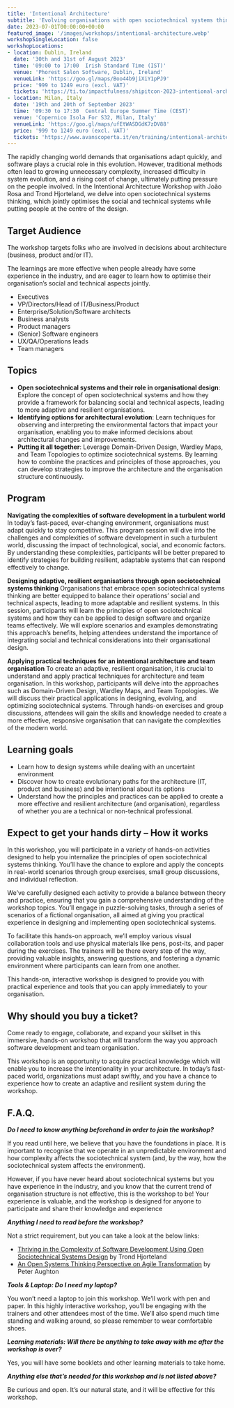 ```yaml
---
title: 'Intentional Architecture'
subtitle: 'Evolving organisations with open sociotechnical systems thinking'
date: 2023-07-01T00:00:00+00:00
featured_image: '/images/workshops/intentional-architecture.webp'
workshopSingleLocation: false
workshopLocations:
- location: Dublin, Ireland
  date: '30th and 31st of August 2023'
  time: '09:00 to 17:00  Irish Standard Time (IST)'
  venue: 'Phorest Salon Software, Dublin, Ireland'
  venueLink: 'https://goo.gl/maps/Boo44b9jiXiY1pPJ9'
  price: '999 to 1249 euro (excl. VAT)'
  tickets: 'https://ti.to/impactfulness/shipitcon-2023-intentional-architecture-workshop'
- location: Milan, Italy
  date: '19th and 20th of September 2023'
  time: '09:30 to 17:30  Central Europe Summer Time (CEST)'
  venue: 'Copernico Isola For S32, Milan, Italy'
  venueLink: 'https://goo.gl/maps/ufEtWASDGdK7zDV88'
  price: '999 to 1249 euro (excl. VAT)'
  tickets: 'https://www.avanscoperta.it/en/training/intentional-architecture-workshop/'
---
```


The rapidly changing world demands that organisations adapt quickly, and software plays a crucial role in this evolution. However, traditional methods often lead to growing unnecessary complexity, increased difficulty in system evolution, and a rising cost of change, ultimately putting pressure on the people involved. In the Intentional Architecture Workshop with João Rosa and Trond Hjorteland, we delve into open sociotechnical systems thinking, which jointly optimises the social and technical systems while putting people at the centre of the design.

## Target Audience
The workshop targets folks who are involved in decisions about architecture (business, product and/or IT).

The learnings are more effective when people already have some experience in the industry, and are eager to learn how to optimise their organisation’s social and technical aspects jointly.

- Executives
- VP/Directors/Head of IT/Business/Product
- Enterprise/Solution/Software architects
- Business analysts
- Product managers
- (Senior) Software engineers
- UX/QA/Operations leads
- Team managers

## Topics
- **Open sociotechnical systems and their role in organisational design**: Explore the concept of open sociotechnical systems and how they provide a framework for balancing social and technical aspects, leading to more adaptive and resilient organisations.
- **Identifying options for architectural evolution**: Learn techniques for observing and interpreting the environmental factors that impact your organisation, enabling you to make informed decisions about architectural changes and improvements.
- **Putting it all together**: Leverage Domain-Driven Design, Wardley Maps, and Team Topologies to optimize sociotechnical systems. By learning how to combine the practices and principles of those approaches, you can develop strategies to improve the architecture and the organisation structure continuously.

## Program
**Navigating the complexities of software development in a turbulent world**
In today’s fast-paced, ever-changing environment, organisations must adapt quickly to stay competitive. This program session will dive into the challenges and complexities of software development in such a turbulent world, discussing the impact of technological, social, and economic factors. By understanding these complexities, participants will be better prepared to identify strategies for building resilient, adaptable systems that can respond effectively to change.

**Designing adaptive, resilient organisations through open sociotechnical systems thinking**
Organisations that embrace open sociotechnical systems thinking are better equipped to balance their operations’ social and technical aspects, leading to more adaptable and resilient systems. In this session, participants will learn the principles of open sociotechnical systems and how they can be applied to design software and organize teams effectively. We will explore scenarios and examples demonstrating this approach’s benefits, helping attendees understand the importance of integrating social and technical considerations into their organisational design.

**Applying practical techniques for an intentional architecture and team organisation**
To create an adaptive, resilient organisation, it is crucial to understand and apply practical techniques for architecture and team organisation. In this workshop, participants will delve into the approaches such as Domain-Driven Design, Wardley Maps, and Team Topologies. We will discuss their practical applications in designing, evolving, and optimizing sociotechnical systems. Through hands-on exercises and group discussions, attendees will gain the skills and knowledge needed to create a more effective, responsive organisation that can navigate the complexities of the modern world.

## Learning goals
- Learn how to design systems while dealing with an uncertaint environment
- Discover how to create evolutionary paths for the architecture (IT, product and business) and be intentional about its options
- Understand how the principles and practices can be applied to create a more effective and resilient architecture (and organisation), regardless of whether you are a technical or non-technical professional.

## Expect to get your hands dirty – How it works
In this workshop, you will participate in a variety of hands-on activities designed to help you internalize the principles of open sociotechnical systems thinking. You’ll have the chance to explore and apply the concepts in real-world scenarios through group exercises, small group discussions, and individual reflection.

We’ve carefully designed each activity to provide a balance between theory and practice, ensuring that you gain a comprehensive understanding of the workshop topics. You’ll engage in puzzle-solving tasks, through a series of scenarios of a fictional organisation, all aimed at giving you practical experience in designing and implementing open sociotechnical systems.

To facilitate this hands-on approach, we’ll employ various visual collaboration tools and use physical materials like pens, post-its, and paper during the exercises. The trainers will be there every step of the way, providing valuable insights, answering questions, and fostering a dynamic environment where participants can learn from one another.

This hands-on, interactive workshop is designed to provide you with practical experience and tools that you can apply immediately to your organisation.

## Why should you buy a ticket?
Come ready to engage, collaborate, and expand your skillset in this immersive, hands-on workshop that will transform the way you approach software development and team organisation.

This workshop is an opportunity to acquire practical knowledge which will enable you to increase the intentionality in your architecture. In today’s fast-paced world, organizations must adapt swiftly, and you have a chance to experience how to create an adaptive and resilient system during the workshop.

## F.A.Q.
***Do I need to know anything beforehand in order to join the workshop?***

If you read until here, we believe that you have the foundations in place. It is important to recognise that we operate in an unpredictable environment and how complexity affects the sociotechnical system (and, by the way, how the sociotechnical system affects the environment).

However, if you have never heard about sociotechnical systems but you have experience in the industry, and you know that the current trend of organisation structure is not effective, this is the workshop to be!
Your experience is valuable, and the workshop is designed for anyone to participate and share their knowledge and experience

***Anything I need to read before the workshop?***

Not a strict requirement, but you can take a look at the below links:
- [Thriving in the Complexity of Software Development Using Open Sociotechnical Systems Design](https://www.infoq.com/articles/open-sociotechnical-systems-design/ "Title")  by Trond Hjorteland
- [An Open Systems Thinking Perspective on Agile Transformation](https://drive.google.com/file/d/11db68lDHB2pdwqksN5VKot7nM3n5_pRu/view "Title") by Peter Aughton

***Tools & Laptop: Do I need my laptop?***

You won’t need a laptop to join this workshop. We’ll work with pen and paper.
In this highly interactive workshop, you’ll be engaging with the trainers and other attendees most of the time. We’ll also spend much time standing and walking around, so please remember to wear comfortable shoes.

***Learning materials: Will there be anything to take away with me after the workshop is over?***

Yes, you will have some booklets and other learning materials to take home.

***Anything else that’s needed for this workshop and is not listed above?***

Be curious and open. It’s our natural state, and it will be effective for this workshop.